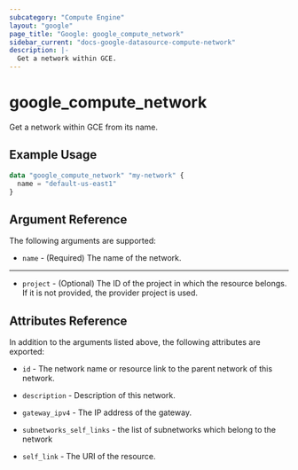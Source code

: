 ```yaml
---
subcategory: "Compute Engine"
layout: "google"
page_title: "Google: google_compute_network"
sidebar_current: "docs-google-datasource-compute-network"
description: |-
  Get a network within GCE.
---
```


# google\_compute\_network

Get a network within GCE from its name.

## Example Usage

```tf
data "google_compute_network" "my-network" {
  name = "default-us-east1"
}
```

## Argument Reference

The following arguments are supported:

* `name` - (Required) The name of the network.


- - -

* `project` - (Optional) The ID of the project in which the resource belongs. If it
    is not provided, the provider project is used.

## Attributes Reference

In addition to the arguments listed above, the following attributes are exported:

* `id` - The network name or resource link to the parent
    network of this network.

* `description` - Description of this network.

* `gateway_ipv4` - The IP address of the gateway.

* `subnetworks_self_links` - the list of subnetworks which belong to the network

* `self_link` - The URI of the resource.
